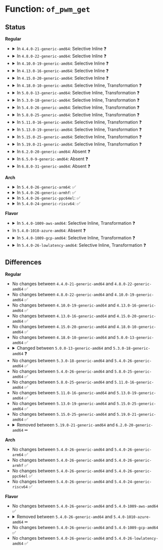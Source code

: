 # Function: <code>of_pwm_get</code>

## Status
<b>Regular</b>
<ul>
<li>
<details>
<summary>In <code>4.4.0-21-generic-amd64</code>: Selective Inline ❓</summary>

```c
struct pwm_device * of_pwm_get(struct device_node * np, const char * con_id)
```

```json
{
  "name": "of_pwm_get",
  "collision_type": "Unique Global",
  "inline_type": "Selective",
  "funcs": [
    {
      "addr": 18446744071583223065,
      "name": "of_pwm_get",
      "external": true,
      "loc": "drivers/pwm/core.c:570",
      "file": "drivers/pwm/core.c",
      "inline": "not declared, inlined",
      "caller_inline": [
        "drivers/pwm/core.c:devm_of_pwm_get"
      ],
      "caller_func": []
    }
  ],
  "symbols": [
    {
      "addr": 18446744071583224096,
      "name": "of_pwm_get",
      "section": ".text",
      "bind": "STB_GLOBAL",
      "size": 66
    }
  ]
}
```
</details>
</li>
<li>
<details>
<summary>In <code>4.8.0-22-generic-amd64</code>: Selective Inline ❓</summary>

```c
struct pwm_device * of_pwm_get(struct device_node * np, const char * con_id)
```

```json
{
  "name": "of_pwm_get",
  "collision_type": "Unique Global",
  "inline_type": "Selective",
  "funcs": [
    {
      "addr": 18446744071583530680,
      "name": "of_pwm_get",
      "external": true,
      "loc": "drivers/pwm/core.c:647",
      "file": "drivers/pwm/core.c",
      "inline": "not declared, inlined",
      "caller_inline": [
        "drivers/pwm/core.c:devm_of_pwm_get"
      ],
      "caller_func": []
    }
  ],
  "symbols": [
    {
      "addr": 18446744071583531824,
      "name": "of_pwm_get",
      "section": ".text",
      "bind": "STB_GLOBAL",
      "size": 70
    }
  ]
}
```
</details>
</li>
<li>
<details>
<summary>In <code>4.10.0-19-generic-amd64</code>: Selective Inline ❓</summary>

```c
struct pwm_device * of_pwm_get(struct device_node * np, const char * con_id)
```

```json
{
  "name": "of_pwm_get",
  "collision_type": "Unique Global",
  "inline_type": "Selective",
  "funcs": [
    {
      "addr": 18446744071583666712,
      "name": "of_pwm_get",
      "external": true,
      "loc": "drivers/pwm/core.c:649",
      "file": "drivers/pwm/core.c",
      "inline": "not declared, inlined",
      "caller_inline": [
        "drivers/pwm/core.c:devm_of_pwm_get"
      ],
      "caller_func": []
    }
  ],
  "symbols": [
    {
      "addr": 18446744071583667856,
      "name": "of_pwm_get",
      "section": ".text",
      "bind": "STB_GLOBAL",
      "size": 70
    }
  ]
}
```
</details>
</li>
<li>
<details>
<summary>In <code>4.13.0-16-generic-amd64</code>: Selective Inline ❓</summary>

```c
struct pwm_device * of_pwm_get(struct device_node * np, const char * con_id)
```

```json
{
  "name": "of_pwm_get",
  "collision_type": "Unique Global",
  "inline_type": "Selective",
  "funcs": [
    {
      "addr": 18446744071583707881,
      "name": "of_pwm_get",
      "external": true,
      "loc": "drivers/pwm/core.c:658",
      "file": "drivers/pwm/core.c",
      "inline": "not declared, inlined",
      "caller_inline": [
        "drivers/pwm/core.c:devm_of_pwm_get"
      ],
      "caller_func": []
    }
  ],
  "symbols": [
    {
      "addr": 18446744071583706736,
      "name": "of_pwm_get",
      "section": ".text",
      "bind": "STB_GLOBAL",
      "size": 50
    }
  ]
}
```
</details>
</li>
<li>
<details>
<summary>In <code>4.15.0-20-generic-amd64</code>: Selective Inline ❓</summary>

```c
struct pwm_device * of_pwm_get(struct device_node * np, const char * con_id)
```

```json
{
  "name": "of_pwm_get",
  "collision_type": "Unique Global",
  "inline_type": "Selective",
  "funcs": [
    {
      "addr": 18446744071583965273,
      "name": "of_pwm_get",
      "external": true,
      "loc": "drivers/pwm/core.c:658",
      "file": "drivers/pwm/core.c",
      "inline": "not declared, inlined",
      "caller_inline": [
        "drivers/pwm/core.c:devm_of_pwm_get"
      ],
      "caller_func": []
    }
  ],
  "symbols": [
    {
      "addr": 18446744071583964128,
      "name": "of_pwm_get",
      "section": ".text",
      "bind": "STB_GLOBAL",
      "size": 50
    }
  ]
}
```
</details>
</li>
<li>
<details>
<summary>In <code>4.18.0-10-generic-amd64</code>: Selective Inline, Transformation ❓</summary>

```c
struct pwm_device * of_pwm_get(struct device_node * np, const char * con_id)
```

```json
{
  "name": "of_pwm_get",
  "collision_type": "Unique Global",
  "inline_type": "Selective",
  "funcs": [
    {
      "addr": 18446744071584158722,
      "name": "of_pwm_get",
      "external": true,
      "loc": "drivers/pwm/core.c:658",
      "file": "drivers/pwm/core.c",
      "inline": "not declared, inlined",
      "caller_inline": [
        "drivers/pwm/core.c:devm_of_pwm_get"
      ],
      "caller_func": []
    }
  ],
  "symbols": [
    {
      "addr": 18446744071584160122,
      "name": "of_pwm_get.cold.22",
      "section": ".text",
      "bind": "STB_LOCAL",
      "size": 24
    },
    {
      "addr": 18446744071584159824,
      "name": "of_pwm_get",
      "section": ".text",
      "bind": "STB_GLOBAL",
      "size": 27
    }
  ]
}
```
</details>
</li>
<li>
<details>
<summary>In <code>5.0.0-13-generic-amd64</code>: Selective Inline, Transformation ❓</summary>

```c
struct pwm_device * of_pwm_get(struct device_node * np, const char * con_id)
```

```json
{
  "name": "of_pwm_get",
  "collision_type": "Unique Global",
  "inline_type": "Selective",
  "funcs": [
    {
      "addr": 18446744071584246242,
      "name": "of_pwm_get",
      "external": true,
      "loc": "drivers/pwm/core.c:658",
      "file": "drivers/pwm/core.c",
      "inline": "not declared, inlined",
      "caller_inline": [
        "drivers/pwm/core.c:devm_of_pwm_get",
        "drivers/pwm/core.c:devm_of_pwm_get"
      ],
      "caller_func": []
    }
  ],
  "symbols": [
    {
      "addr": 18446744071584247850,
      "name": "of_pwm_get.cold.22",
      "section": ".text",
      "bind": "STB_LOCAL",
      "size": 24
    },
    {
      "addr": 18446744071584247552,
      "name": "of_pwm_get",
      "section": ".text",
      "bind": "STB_GLOBAL",
      "size": 27
    }
  ]
}
```
</details>
</li>
<li>
<details>
<summary>In <code>5.3.0-18-generic-amd64</code>: Selective Inline, Transformation ❓</summary>

```c
struct pwm_device * of_pwm_get(struct device * dev, struct device_node * np, const char * con_id)
```

```json
{
  "name": "of_pwm_get",
  "collision_type": "Unique Global",
  "inline_type": "Selective",
  "funcs": [
    {
      "addr": 18446744071584438786,
      "name": "of_pwm_get",
      "external": true,
      "loc": "drivers/pwm/core.c:676",
      "file": "drivers/pwm/core.c",
      "inline": "not declared, inlined",
      "caller_inline": [
        "drivers/pwm/core.c:devm_of_pwm_get",
        "drivers/pwm/core.c:devm_of_pwm_get"
      ],
      "caller_func": []
    }
  ],
  "symbols": [
    {
      "addr": 18446744071584440488,
      "name": "of_pwm_get.cold",
      "section": ".text",
      "bind": "STB_LOCAL",
      "size": 24
    },
    {
      "addr": 18446744071584440080,
      "name": "of_pwm_get",
      "section": ".text",
      "bind": "STB_GLOBAL",
      "size": 27
    }
  ]
}
```
</details>
</li>
<li>
<details>
<summary>In <code>5.4.0-26-generic-amd64</code>: Selective Inline, Transformation ❓</summary>

```c
struct pwm_device * of_pwm_get(struct device * dev, struct device_node * np, const char * con_id)
```

```json
{
  "name": "of_pwm_get",
  "collision_type": "Unique Global",
  "inline_type": "Selective",
  "funcs": [
    {
      "addr": 18446744071584575554,
      "name": "of_pwm_get",
      "external": true,
      "loc": "drivers/pwm/core.c:677",
      "file": "drivers/pwm/core.c",
      "inline": "not declared, inlined",
      "caller_inline": [
        "drivers/pwm/core.c:devm_of_pwm_get",
        "drivers/pwm/core.c:devm_of_pwm_get"
      ],
      "caller_func": []
    }
  ],
  "symbols": [
    {
      "addr": 18446744071584577215,
      "name": "of_pwm_get.cold",
      "section": ".text",
      "bind": "STB_LOCAL",
      "size": 24
    },
    {
      "addr": 18446744071584576848,
      "name": "of_pwm_get",
      "section": ".text",
      "bind": "STB_GLOBAL",
      "size": 27
    }
  ]
}
```
</details>
</li>
<li>
<details>
<summary>In <code>5.8.0-25-generic-amd64</code>: Selective Inline, Transformation ❓</summary>

```c
struct pwm_device * of_pwm_get(struct device * dev, struct device_node * np, const char * con_id)
```

```json
{
  "name": "of_pwm_get",
  "collision_type": "Unique Global",
  "inline_type": "Selective",
  "funcs": [
    {
      "addr": 18446744071585248818,
      "name": "of_pwm_get",
      "external": true,
      "loc": "drivers/pwm/core.c:805",
      "file": "drivers/pwm/core.c",
      "inline": "not declared, inlined",
      "caller_inline": [
        "drivers/pwm/core.c:devm_of_pwm_get",
        "drivers/pwm/core.c:devm_of_pwm_get"
      ],
      "caller_func": []
    }
  ],
  "symbols": [
    {
      "addr": 18446744071585252790,
      "name": "of_pwm_get.cold",
      "section": ".text",
      "bind": "STB_LOCAL",
      "size": 24
    },
    {
      "addr": 18446744071585250880,
      "name": "of_pwm_get",
      "section": ".text",
      "bind": "STB_GLOBAL",
      "size": 27
    }
  ]
}
```
</details>
</li>
<li>
<details>
<summary>In <code>5.11.0-16-generic-amd64</code>: Selective Inline, Transformation ❓</summary>

```c
struct pwm_device * of_pwm_get(struct device * dev, struct device_node * np, const char * con_id)
```

```json
{
  "name": "of_pwm_get",
  "collision_type": "Unique Global",
  "inline_type": "Selective",
  "funcs": [
    {
      "addr": 18446744071585406370,
      "name": "of_pwm_get",
      "external": true,
      "loc": "drivers/pwm/core.c:805",
      "file": "drivers/pwm/core.c",
      "inline": "not declared, inlined",
      "caller_inline": [
        "drivers/pwm/core.c:devm_of_pwm_get",
        "drivers/pwm/core.c:devm_of_pwm_get"
      ],
      "caller_func": []
    }
  ],
  "symbols": [
    {
      "addr": 18446744071591390371,
      "name": "of_pwm_get.cold",
      "section": ".text",
      "bind": "STB_LOCAL",
      "size": 24
    },
    {
      "addr": 18446744071585408496,
      "name": "of_pwm_get",
      "section": ".text",
      "bind": "STB_GLOBAL",
      "size": 27
    }
  ]
}
```
</details>
</li>
<li>
<details>
<summary>In <code>5.13.0-19-generic-amd64</code>: Selective Inline, Transformation ❓</summary>

```c
struct pwm_device * of_pwm_get(struct device * dev, struct device_node * np, const char * con_id)
```

```json
{
  "name": "of_pwm_get",
  "collision_type": "Unique Global",
  "inline_type": "Selective",
  "funcs": [
    {
      "addr": 18446744071585287298,
      "name": "of_pwm_get",
      "external": true,
      "loc": "drivers/pwm/core.c:775",
      "file": "drivers/pwm/core.c",
      "inline": "not declared, inlined",
      "caller_inline": [
        "drivers/pwm/core.c:devm_of_pwm_get",
        "drivers/pwm/core.c:devm_of_pwm_get"
      ],
      "caller_func": []
    }
  ],
  "symbols": [
    {
      "addr": 18446744071591332615,
      "name": "of_pwm_get.cold",
      "section": ".text",
      "bind": "STB_LOCAL",
      "size": 32
    },
    {
      "addr": 18446744071585289232,
      "name": "of_pwm_get",
      "section": ".text",
      "bind": "STB_GLOBAL",
      "size": 22
    }
  ]
}
```
</details>
</li>
<li>
<details>
<summary>In <code>5.15.0-25-generic-amd64</code>: Selective Inline, Transformation ❓</summary>

```c
struct pwm_device * of_pwm_get(struct device * dev, struct device_node * np, const char * con_id)
```

```json
{
  "name": "of_pwm_get",
  "collision_type": "Unique Global",
  "inline_type": "Selective",
  "funcs": [
    {
      "addr": 18446744071585744005,
      "name": "of_pwm_get",
      "external": true,
      "loc": "drivers/pwm/core.c:763",
      "file": "drivers/pwm/core.c",
      "inline": "not declared, inlined",
      "caller_inline": [
        "drivers/pwm/core.c:devm_of_pwm_get",
        "drivers/pwm/core.c:devm_of_pwm_get"
      ],
      "caller_func": []
    }
  ],
  "symbols": [
    {
      "addr": 18446744071592357112,
      "name": "of_pwm_get.cold",
      "section": ".text",
      "bind": "STB_LOCAL",
      "size": 32
    },
    {
      "addr": 18446744071585746064,
      "name": "of_pwm_get",
      "section": ".text",
      "bind": "STB_GLOBAL",
      "size": 22
    }
  ]
}
```
</details>
</li>
<li>
<details>
<summary>In <code>5.19.0-21-generic-amd64</code>: Selective Inline, Transformation ❓</summary>

```c
struct pwm_device * of_pwm_get(struct device * dev, struct device_node * np, const char * con_id)
```

```json
{
  "name": "of_pwm_get",
  "collision_type": "Unique Global",
  "inline_type": "Selective",
  "funcs": [
    {
      "addr": 18446744071586928613,
      "name": "of_pwm_get",
      "external": true,
      "loc": "drivers/pwm/core.c:817",
      "file": "drivers/pwm/core.c",
      "inline": "not declared, inlined",
      "caller_inline": [
        "drivers/pwm/core.c:devm_of_pwm_get",
        "drivers/pwm/core.c:devm_of_pwm_get"
      ],
      "caller_func": []
    }
  ],
  "symbols": [
    {
      "addr": 18446744071594219425,
      "name": "of_pwm_get.part.0",
      "section": ".text",
      "bind": "STB_LOCAL",
      "size": 40
    },
    {
      "addr": 18446744071594219465,
      "name": "of_pwm_get.cold",
      "section": ".text",
      "bind": "STB_LOCAL",
      "size": 24
    },
    {
      "addr": 18446744071586927360,
      "name": "of_pwm_get",
      "section": ".text",
      "bind": "STB_GLOBAL",
      "size": 28
    }
  ]
}
```
</details>
</li>
<li>
<details>
<summary>In <code>6.2.0-20-generic-amd64</code>: Absent ❓</summary>

```json
{
  "name": "of_pwm_get",
  "collision_type": "Unique Static",
  "inline_type": "Full",
  "funcs": [
    {
      "addr": 0,
      "name": "of_pwm_get",
      "external": false,
      "loc": "drivers/pwm/core.c:746",
      "file": "drivers/pwm/core.c",
      "inline": "not declared, inlined",
      "caller_inline": [],
      "caller_func": []
    }
  ],
  "symbols": []
}
```
</details>
</li>
<li>
<details>
<summary>In <code>6.5.0-9-generic-amd64</code>: Absent ❓</summary>

```json
{
  "name": "of_pwm_get",
  "collision_type": "Unique Static",
  "inline_type": "Full",
  "funcs": [
    {
      "addr": 0,
      "name": "of_pwm_get",
      "external": false,
      "loc": "drivers/pwm/core.c:689",
      "file": "drivers/pwm/core.c",
      "inline": "not declared, inlined",
      "caller_inline": [],
      "caller_func": []
    }
  ],
  "symbols": []
}
```
</details>
</li>
<li>
<details>
<summary>In <code>6.8.0-31-generic-amd64</code>: Absent ❓</summary>

```json
{
  "name": "of_pwm_get",
  "collision_type": "Unique Static",
  "inline_type": "Full",
  "funcs": [
    {
      "addr": 0,
      "name": "of_pwm_get",
      "external": false,
      "loc": "drivers/pwm/core.c:673",
      "file": "drivers/pwm/core.c",
      "inline": "not declared, inlined",
      "caller_inline": [],
      "caller_func": []
    }
  ],
  "symbols": []
}
```
</details>
</li>
</ul>
<b>Arch</b>
<ul>
<li>
<details>
<summary>In <code>5.4.0-26-generic-arm64</code>: ✅</summary>

```c
struct pwm_device * of_pwm_get(struct device * dev, struct device_node * np, const char * con_id)
```

```json
{
  "name": "of_pwm_get",
  "collision_type": "Unique Global",
  "inline_type": "No",
  "funcs": [
    {
      "addr": 18446603336496808800,
      "name": "of_pwm_get",
      "external": true,
      "loc": "drivers/pwm/core.c:677",
      "file": "drivers/pwm/core.c",
      "inline": "seen, unknown",
      "caller_inline": [],
      "caller_func": [
        "drivers/pwm/core.c:devm_fwnode_pwm_get",
        "drivers/pwm/core.c:devm_of_pwm_get",
        "drivers/pwm/core.c:pwm_get"
      ]
    }
  ],
  "symbols": [
    {
      "addr": 18446603336496808800,
      "name": "of_pwm_get",
      "section": ".text",
      "bind": "STB_GLOBAL",
      "size": 528
    }
  ]
}
```
</details>
</li>
<li>
<details>
<summary>In <code>5.4.0-26-generic-armhf</code>: ✅</summary>

```c
struct pwm_device * of_pwm_get(struct device * dev, struct device_node * np, const char * con_id)
```

```json
{
  "name": "of_pwm_get",
  "collision_type": "Unique Global",
  "inline_type": "No",
  "funcs": [
    {
      "addr": 3230093704,
      "name": "of_pwm_get",
      "external": true,
      "loc": "drivers/pwm/core.c:677",
      "file": "drivers/pwm/core.c",
      "inline": "seen, unknown",
      "caller_inline": [],
      "caller_func": [
        "drivers/pwm/core.c:devm_fwnode_pwm_get",
        "drivers/pwm/core.c:devm_of_pwm_get",
        "drivers/pwm/core.c:pwm_get"
      ]
    }
  ],
  "symbols": [
    {
      "addr": 3230093704,
      "name": "of_pwm_get",
      "section": ".text",
      "bind": "STB_GLOBAL",
      "size": 504
    }
  ]
}
```
</details>
</li>
<li>
<details>
<summary>In <code>5.4.0-26-generic-ppc64el</code>: ✅</summary>

```c
struct pwm_device * of_pwm_get(struct device * dev, struct device_node * np, const char * con_id)
```

```json
{
  "name": "of_pwm_get",
  "collision_type": "Unique Global",
  "inline_type": "No",
  "funcs": [
    {
      "addr": 13835058055290877312,
      "name": "of_pwm_get",
      "external": true,
      "loc": "drivers/pwm/core.c:677",
      "file": "drivers/pwm/core.c",
      "inline": "seen, unknown",
      "caller_inline": [],
      "caller_func": [
        "drivers/pwm/core.c:devm_fwnode_pwm_get",
        "drivers/pwm/core.c:devm_of_pwm_get",
        "drivers/pwm/core.c:pwm_get"
      ]
    }
  ],
  "symbols": [
    {
      "addr": 13835058055290877312,
      "name": "of_pwm_get",
      "section": ".text",
      "bind": "STB_GLOBAL",
      "size": 708
    }
  ]
}
```
</details>
</li>
<li>
<details>
<summary>In <code>5.4.0-24-generic-riscv64</code>: ✅</summary>

```c
struct pwm_device * of_pwm_get(struct device * dev, struct device_node * np, const char * con_id)
```

```json
{
  "name": "of_pwm_get",
  "collision_type": "Unique Global",
  "inline_type": "No",
  "funcs": [
    {
      "addr": 18446743936275519602,
      "name": "of_pwm_get",
      "external": true,
      "loc": "drivers/pwm/core.c:677",
      "file": "drivers/pwm/core.c",
      "inline": "seen, unknown",
      "caller_inline": [],
      "caller_func": [
        "drivers/pwm/core.c:devm_fwnode_pwm_get",
        "drivers/pwm/core.c:devm_of_pwm_get",
        "drivers/pwm/core.c:pwm_get"
      ]
    }
  ],
  "symbols": [
    {
      "addr": 18446743936275519602,
      "name": "of_pwm_get",
      "section": ".text",
      "bind": "STB_GLOBAL",
      "size": 422
    }
  ]
}
```
</details>
</li>
</ul>
<b>Flavor</b>
<ul>
<li>
<details>
<summary>In <code>5.4.0-1009-aws-amd64</code>: Selective Inline, Transformation ❓</summary>

```c
struct pwm_device * of_pwm_get(struct device * dev, struct device_node * np, const char * con_id)
```

```json
{
  "name": "of_pwm_get",
  "collision_type": "Unique Global",
  "inline_type": "Selective",
  "funcs": [
    {
      "addr": 18446744071584530002,
      "name": "of_pwm_get",
      "external": true,
      "loc": "drivers/pwm/core.c:677",
      "file": "drivers/pwm/core.c",
      "inline": "not declared, inlined",
      "caller_inline": [
        "drivers/pwm/core.c:devm_of_pwm_get",
        "drivers/pwm/core.c:devm_of_pwm_get"
      ],
      "caller_func": []
    }
  ],
  "symbols": [
    {
      "addr": 18446744071584531663,
      "name": "of_pwm_get.cold",
      "section": ".text",
      "bind": "STB_LOCAL",
      "size": 24
    },
    {
      "addr": 18446744071584531296,
      "name": "of_pwm_get",
      "section": ".text",
      "bind": "STB_GLOBAL",
      "size": 27
    }
  ]
}
```
</details>
</li>
<li>
In <code>5.4.0-1010-azure-amd64</code>: Absent ❓
</li>
<li>
<details>
<summary>In <code>5.4.0-1009-gcp-amd64</code>: Selective Inline, Transformation ❓</summary>

```c
struct pwm_device * of_pwm_get(struct device * dev, struct device_node * np, const char * con_id)
```

```json
{
  "name": "of_pwm_get",
  "collision_type": "Unique Global",
  "inline_type": "Selective",
  "funcs": [
    {
      "addr": 18446744071584525714,
      "name": "of_pwm_get",
      "external": true,
      "loc": "drivers/pwm/core.c:677",
      "file": "drivers/pwm/core.c",
      "inline": "not declared, inlined",
      "caller_inline": [
        "drivers/pwm/core.c:devm_of_pwm_get",
        "drivers/pwm/core.c:devm_of_pwm_get"
      ],
      "caller_func": []
    }
  ],
  "symbols": [
    {
      "addr": 18446744071584527375,
      "name": "of_pwm_get.cold",
      "section": ".text",
      "bind": "STB_LOCAL",
      "size": 24
    },
    {
      "addr": 18446744071584527008,
      "name": "of_pwm_get",
      "section": ".text",
      "bind": "STB_GLOBAL",
      "size": 27
    }
  ]
}
```
</details>
</li>
<li>
<details>
<summary>In <code>5.4.0-26-lowlatency-amd64</code>: Selective Inline, Transformation ❓</summary>

```c
struct pwm_device * of_pwm_get(struct device * dev, struct device_node * np, const char * con_id)
```

```json
{
  "name": "of_pwm_get",
  "collision_type": "Unique Global",
  "inline_type": "Selective",
  "funcs": [
    {
      "addr": 18446744071584633490,
      "name": "of_pwm_get",
      "external": true,
      "loc": "drivers/pwm/core.c:677",
      "file": "drivers/pwm/core.c",
      "inline": "not declared, inlined",
      "caller_inline": [
        "drivers/pwm/core.c:devm_of_pwm_get",
        "drivers/pwm/core.c:devm_of_pwm_get"
      ],
      "caller_func": []
    }
  ],
  "symbols": [
    {
      "addr": 18446744071584635151,
      "name": "of_pwm_get.cold",
      "section": ".text",
      "bind": "STB_LOCAL",
      "size": 24
    },
    {
      "addr": 18446744071584634784,
      "name": "of_pwm_get",
      "section": ".text",
      "bind": "STB_GLOBAL",
      "size": 27
    }
  ]
}
```
</details>
</li>
</ul>

## Differences
<b>Regular</b>
<ul>
<li>
No changes between <code>4.4.0-21-generic-amd64</code> and <code>4.8.0-22-generic-amd64</code> ✅
</li>
<li>
No changes between <code>4.8.0-22-generic-amd64</code> and <code>4.10.0-19-generic-amd64</code> ✅
</li>
<li>
No changes between <code>4.10.0-19-generic-amd64</code> and <code>4.13.0-16-generic-amd64</code> ✅
</li>
<li>
No changes between <code>4.13.0-16-generic-amd64</code> and <code>4.15.0-20-generic-amd64</code> ✅
</li>
<li>
No changes between <code>4.15.0-20-generic-amd64</code> and <code>4.18.0-10-generic-amd64</code> ✅
</li>
<li>
No changes between <code>4.18.0-10-generic-amd64</code> and <code>5.0.0-13-generic-amd64</code> ✅
</li>
<li>
<details>
<summary>Changed between <code>5.0.0-13-generic-amd64</code> and <code>5.3.0-18-generic-amd64</code> ❓</summary>
<ul>
<li>
<b>Param added. </b>
<code>struct device * dev</code>
</li>
<li>
<b>Param reordered. </b>
<code>np, con_id</code> ➡️ <code>dev, np, con_id</code>
</li>
</ul>
</details>
</li>
<li>
No changes between <code>5.3.0-18-generic-amd64</code> and <code>5.4.0-26-generic-amd64</code> ✅
</li>
<li>
No changes between <code>5.4.0-26-generic-amd64</code> and <code>5.8.0-25-generic-amd64</code> ✅
</li>
<li>
No changes between <code>5.8.0-25-generic-amd64</code> and <code>5.11.0-16-generic-amd64</code> ✅
</li>
<li>
No changes between <code>5.11.0-16-generic-amd64</code> and <code>5.13.0-19-generic-amd64</code> ✅
</li>
<li>
No changes between <code>5.13.0-19-generic-amd64</code> and <code>5.15.0-25-generic-amd64</code> ✅
</li>
<li>
No changes between <code>5.15.0-25-generic-amd64</code> and <code>5.19.0-21-generic-amd64</code> ✅
</li>
<li>
<details>
<summary>Removed between <code>5.19.0-21-generic-amd64</code> and <code>6.2.0-20-generic-amd64</code> ➖</summary>

```c
struct pwm_device * of_pwm_get(struct device * dev, struct device_node * np, const char * con_id)
```
</details>
</li>
</ul>
<b>Arch</b>
<ul>
<li>
No changes between <code>5.4.0-26-generic-amd64</code> and <code>5.4.0-26-generic-arm64</code> ✅
</li>
<li>
No changes between <code>5.4.0-26-generic-amd64</code> and <code>5.4.0-26-generic-armhf</code> ✅
</li>
<li>
No changes between <code>5.4.0-26-generic-amd64</code> and <code>5.4.0-26-generic-ppc64el</code> ✅
</li>
<li>
No changes between <code>5.4.0-26-generic-amd64</code> and <code>5.4.0-24-generic-riscv64</code> ✅
</li>
</ul>
<b>Flavor</b>
<ul>
<li>
No changes between <code>5.4.0-26-generic-amd64</code> and <code>5.4.0-1009-aws-amd64</code> ✅
</li>
<li>
<details>
<summary>Removed between <code>5.4.0-26-generic-amd64</code> and <code>5.4.0-1010-azure-amd64</code> ➖</summary>

```c
struct pwm_device * of_pwm_get(struct device * dev, struct device_node * np, const char * con_id)
```
</details>
</li>
<li>
No changes between <code>5.4.0-26-generic-amd64</code> and <code>5.4.0-1009-gcp-amd64</code> ✅
</li>
<li>
No changes between <code>5.4.0-26-generic-amd64</code> and <code>5.4.0-26-lowlatency-amd64</code> ✅
</li>
</ul>
